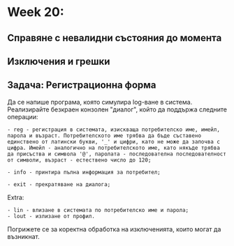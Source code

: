 # Week 20:

## Справяне с невалидни състояния до момента

## Изключения и грешки

## Задача: Регистрационна форма

Да се напише програма, която симулира log-ване в система. Реализирайте безкраен конзолен "диалог", който да поддържа следните операции:

    - reg - регистрация в системата, изискваща потребителско име, имейл, парола и възраст. Потребителското име трябва да бъде съставено единствено от латински букви, '_' и цифри, като не може да започва с цифра. Имейл - аналогично на потребителското име, като някъде трябва да присъства и символа '@', паролата - последователна последователност от символи, възраст - естествено число до 120;

    - info - принтира пълна информация за потребител;

    - exit - прекратяване на диалога;
    
Extra:

    - lin - влизане в системата по потребителско име и парола;
    - lout - излизане от профил.

Погрижете се за коректна обработка на изключенията, които могат да възникнат.